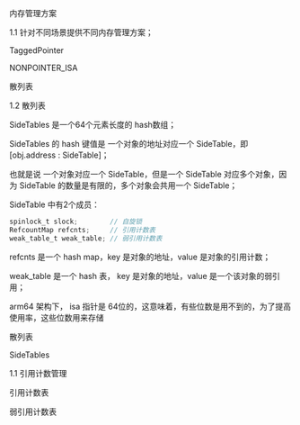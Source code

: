 

内存管理方案

1.1 针对不同场景提供不同内存管理方案；

TaggedPointer

NONPOINTER_ISA

散列表

1.2 散列表

SideTables 是一个64个元素长度的 hash数组；

SideTables 的 hash 键值是 一个对象的地址对应一个 SideTable，即 [obj.address : SideTable]；

也就是说 一个对象对应一个 SideTable，但是一个 SideTable 对应多个对象，因为 SideTable 的数量是有限的，多个对象会共用一个 SideTable；

SideTable 中有2个成员： 

```c
spinlock_t slock;        // 自旋锁
RefcountMap refcnts;     // 引用计数表
weak_table_t weak_table; // 弱引用计数表
```
refcnts 是一个 hash map，key 是对象的地址，value 是对象的引用计数；

weak_table 是一个 hash 表， key 是对象的地址，value 是一个该对象的弱引用；








arm64 架构下， isa 指针是 64位的，这意味着，有些位数是用不到的，为了提高使用率，这些位数用来存储

散列表

SideTables 



1.1 引用计数管理



引用计数表

弱引用计数表